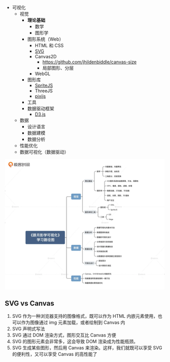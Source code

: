- 可视化
  - 视觉
    - **理论基础**
      - 数学
      - 图形学
    - 图形系统（Web）
      - HTML 和 CSS
      - [SVG](https://developer.mozilla.org/zh-CN/docs/Web/SVG/Tutorial)
      - Canvas2D
        - https://github.com/jhildenbiddle/canvas-size
        - 局部图形、分层
      - WebGL
    - 图形库
      - [SpriteJS](https://spritejs.org/#/)
      - ThreeJS
      - [pixijs](https://pixijs.com/)
    - 工具
    - 数据驱动框架
      - [D3.js](https://d3js.org/)
  - 数据
    - 设计语言
    - 数据建模
    - 数据分析
  - 性能优化
  - 数据可视化（数据驱动）

![图 6](./images/515c2ea4bbbcc07043a02ef40c3ed220f9db0fe231ef53604aaea2776f68363e.png)  

## SVG vs Canvas

1. SVG 作为一种浏览器支持的图像格式，既可以作为 HTML 内嵌元素使用，也可以作为图像通过 img 元素加载，或者绘制到 Canvas 内
2. SVG 声明式写法
3. SVG 通过 DOM 渲染方式，图形交互比 Canvas 方便
4. SVG 的图形元素会非常多，这会导致 DOM 渲染成为性能瓶颈。
5. SVG 生成某些图形，然后用 Canvas 来渲染。这样，我们就既可以享受 SVG 的便利性，又可以享受 Canvas 的高性能了

